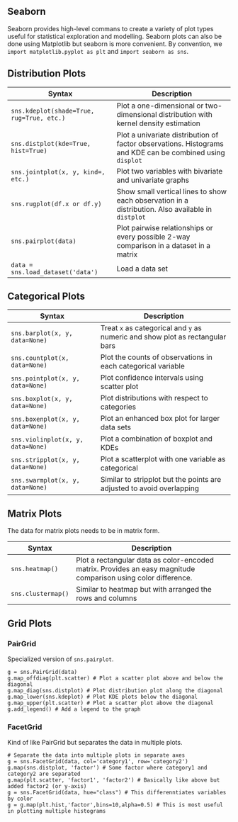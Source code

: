 ## Seaborn
Seaborn provides high-level commans to create a variety of plot types useful for statistical exploration and modelling. Seaborn plots can also be done using Matplotlib but seaborn is more convenient. By convention, we `import matplotlib.pyplot as plt` and `import seaborn as sns`.

## Distribution Plots
| Syntax | Description |
| --- | --- |
| `sns.kdeplot(shade=True, rug=True, etc.)` | Plot a one-dimensional or two-dimensional distribution with kernel density estimation |
| `sns.distplot(kde=True, hist=True)` | Plot a univariate distribution of factor observations. Histograms and KDE can be combined using `displot` |
| `sns.jointplot(x, y, kind=, etc.)` | Plot two variables with bivariate and univariate graphs |
| `sns.rugplot(df.x or df.y)` | Show small vertical lines to show each observation in a distribution. Also available in `distplot` |
| `sns.pairplot(data)` | Plot pairwise relationships or every possible 2-way comparison in a dataset in a matrix |
| `data = sns.load_dataset('data')` | Load a data set |

## Categorical Plots
| Syntax | Description |
| --- | --- |
| `sns.barplot(x, y, data=None)` | Treat `x` as categorical and `y` as numeric and show plot as rectangular bars |
| `sns.countplot(x, data=None)` | Plot the counts of observations in each categorical variable |
| `sns.pointplot(x, y, data=None)` | Plot confidence intervals using scatter plot |
| `sns.boxplot(x, y, data=None)` | Plot distributions with respect to categories |
| `sns.boxenplot(x, y, data=None)` | Plot an enhanced box plot for larger data sets |
| `sns.violinplot(x, y, data=None)` | Plot a combination of boxplot and KDEs |
| `sns.stripplot(x, y, data=None)` | Plot a scatterplot with one variable as categorical | 
| `sns.swarmplot(x, y, data=None)` | Similar to stripplot but the points are adjusted to avoid overlapping |

## Matrix Plots
The data for matrix plots needs to be in matrix form.

| Syntax | Description |
| --- | --- |
| `sns.heatmap()` | Plot a rectangular data as color-encoded matrix. Provides an easy magnitude comparison using color difference. |
| `sns.clustermap()` | Similar to heatmap but with arranged the rows and columns |

## Grid Plots

### PairGrid
Specialized version of `sns.pairplot`.
```
g = sns.PairGrid(data)
g.map_offdiag(plt.scatter) # Plot a scatter plot above and below the diagonal
g.map_diag(sns.distplot) # Plot distribution plot along the diagonal
g.map_lower(sns.kdeplot) # Plot KDE plots below the diagonal
g.map_upper(plt.scatter) # Plot a scatter plot above the diagonal
g.add_legend() # Add a legend to the graph
```

### FacetGrid
Kind of like PairGrid but separates the data in multiple plots.
```
# Separate the data into multiple plots in separate axes
g = sns.FacetGrid(data, col='category1', row='category2')
g.map(sns.distplot, 'factor') # Some factor where category1 and category2 are separated
g.map(plt.scatter, 'factor1', 'factor2') # Basically like above but added factor2 (or y-axis)
g = sns.FacetGrid(data, hue="class") # This differenntiates variables by color
g = g.map(plt.hist,'factor',bins=10,alpha=0.5) # This is most useful in plotting multiple histograms
```
